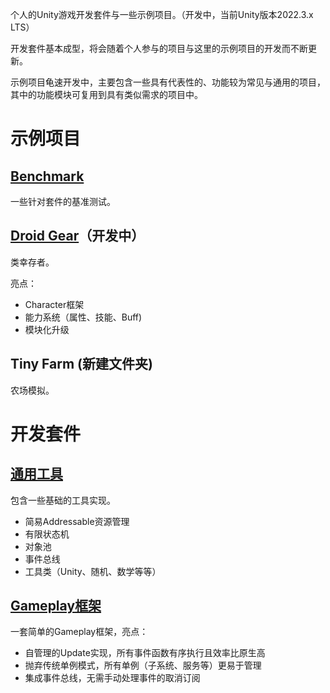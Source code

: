 个人的Unity游戏开发套件与一些示例项目。（开发中，当前Unity版本2022.3.x LTS）

开发套件基本成型，将会随着个人参与的项目与这里的示例项目的开发而不断更新。

示例项目龟速开发中，主要包含一些具有代表性的、功能较为常见与通用的项目，其中的功能模块可复用到具有类似需求的项目中。

# 示例项目
## [Benchmark](./samples/Benchmark/)
一些针对套件的基准测试。

## [Droid Gear](./samples/DroidGear/)（开发中）
类幸存者。

亮点：
- Character框架
- 能力系统（属性、技能、Buff)
- 模块化升级

## Tiny Farm (新建文件夹)
农场模拟。


# 开发套件
## [通用工具](./src/PamisuKit/Runtime/Common/)
包含一些基础的工具实现。

- 简易Addressable资源管理
- 有限状态机
- 对象池
- 事件总线
- 工具类（Unity、随机、数学等等）

## [Gameplay框架](./src/PamisuKit/Runtime/Framework/)
一套简单的Gameplay框架，亮点：
- 自管理的Update实现，所有事件函数有序执行且效率比原生高
- 抛弃传统单例模式，所有单例（子系统、服务等）更易于管理
- 集成事件总线，无需手动处理事件的取消订阅
